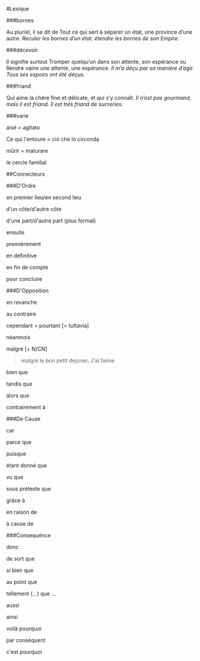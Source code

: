 #Lexique

###bornes

Au pluriel, il se dit de Tout ce qui sert à séparer un état, une province d’une
autre. *Reculer les bornes d’un état. étendre les bornes de son Empire.*

###décevoir

Il signifie surtout Tromper quelqu’un dans son attente, son espérance ou Rendre
vaine une attente, une espérance. *Il m’a déçu par sa manière d’agir. Tous ses
espoirs ont été déçus.*

###friand

Qui aime la chère fine et délicate, et qui s’y connaît. *Il n’est pas gourmand,
mais il est friand. Il est très friand de sucreries.*

###varie

aisé = agitato

Ce qui l'entoure = ció che lo circonda

mûrir = maturare 

le cercle familial

##Connecteurs

###D'Ordre

en premier lieu/en second lieu

d'un côte/d'autre côte

d'une part/d'autre part (plus formal)

ensuite

premièrement

en définitive

en fin de compte

pour concluire

###D'Opposition

en revanche

au contraire

cependant = pourtant [= tuttavia]

néanmois

malgré [+ N/CN]
> malgré le bon petit dejuner, J'ai faime

bien que

tandis que

alors que

contrairement à

###De Cause

car

parce que

puisque

étant donné que

vu que

sous prétexte que

grâce à

en raison de 

à cause de

###Consequénce

donc

de sort que

si bien que

au point que

tellement (...) que ...

aussi

ainsi

voilà pourquoi

par conséquent

c'est pourquoi
